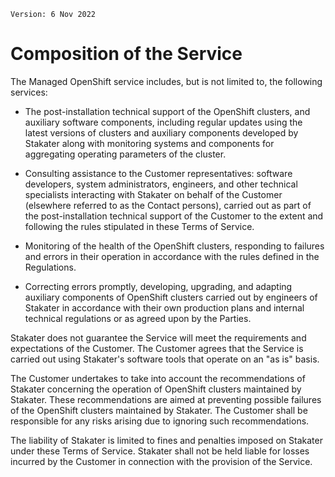 `Version: 6 Nov 2022`

# Composition of the Service

The Managed OpenShift service includes, but is not limited to, the following services:

* The post-installation technical support of the OpenShift clusters, and auxiliary software components, including regular updates using the latest versions of clusters and auxiliary components developed by Stakater along with monitoring systems and components for aggregating operating parameters of the cluster.

* Consulting assistance to the Customer representatives: software developers, system administrators, engineers, and other technical specialists interacting with Stakater on behalf of the Customer (elsewhere referred to as the Contact persons), carried out as part of the post-installation technical support of the Customer to the extent and following the rules stipulated in these Terms of Service.

* Monitoring of the health of the OpenShift clusters, responding to failures and errors in their operation in accordance with the rules defined in the Regulations.

* Correcting errors promptly, developing, upgrading, and adapting auxiliary components of
OpenShift clusters carried out by engineers of Stakater in accordance with their own
production plans and internal technical regulations or as agreed upon by the Parties.

Stakater does not guarantee the Service will meet the requirements and expectations of the Customer. The Customer agrees that the Service is carried out using Stakater's software tools that operate on an "as is" basis.

The Customer undertakes to take into account the recommendations of Stakater concerning the operation of OpenShift clusters maintained by Stakater. These recommendations are aimed at preventing possible failures of the OpenShift clusters maintained by Stakater. The Customer shall be responsible for any risks arising due to ignoring such recommendations.

The liability of Stakater is limited to fines and penalties imposed on Stakater under these Terms of Service. Stakater shall not be held liable for losses incurred by the Customer in connection with the provision of the Service.
